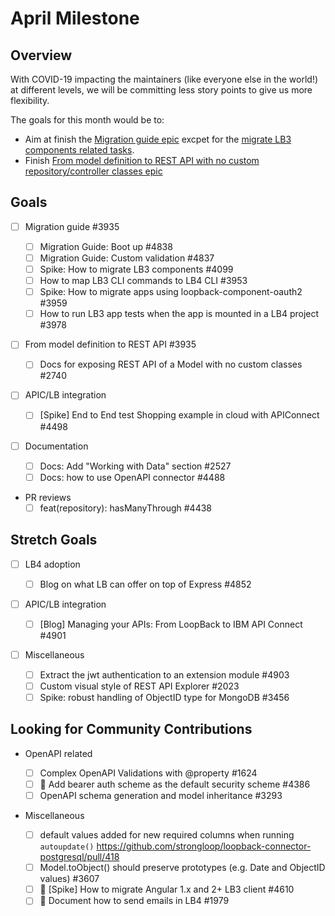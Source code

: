 # April Milestone

## Overview

With COVID-19 impacting the maintainers (like everyone else in the world!) at
different levels, we will be committing less story points to give us more
flexibility.

The goals for this month would be to:

- Aim at finish the
  [Migration guide epic](https://github.com/strongloop/loopback-next/issues/3935)
  excpet for the
  [migrate LB3 components related tasks](https://github.com/strongloop/loopback-next/issues/3955).
- Finish
  [From model definition to REST API with no custom repository/controller classes epic](https://github.com/strongloop/loopback-next/issues/3935)

## Goals

- [ ] Migration guide #3935

  - [ ] Migration Guide: Boot up #4838
  - [ ] Migration Guide: Custom validation #4837
  - [ ] Spike: How to migrate LB3 components #4099
  - [ ] How to map LB3 CLI commands to LB4 CLI #3953
  - [ ] Spike: How to migrate apps using loopback-component-oauth2 #3959
  - [ ] How to run LB3 app tests when the app is mounted in a LB4 project #3978

- [ ] From model definition to REST API #3935

  - [ ] Docs for exposing REST API of a Model with no custom classes #2740

- [ ] APIC/LB integration

  - [ ] [Spike] End to End test Shopping example in cloud with APIConnect #4498

- [ ] Documentation

  - [ ] Docs: Add "Working with Data" section #2527
  - [ ] Docs: how to use OpenAPI connector #4488

- PR reviews
  - [ ] feat(repository): hasManyThrough #4438

## Stretch Goals

- [ ] LB4 adoption

  - [ ] Blog on what LB can offer on top of Express #4852

- [ ] APIC/LB integration

  - [ ] [Blog] Managing your APIs: From LoopBack to IBM API Connect #4901

- [ ] Miscellaneous
  - [ ] Extract the jwt authentication to an extension module #4903
  - [ ] Custom visual style of REST API Explorer #2023
  - [ ] Spike: robust handling of ObjectID type for MongoDB #3456

## Looking for Community Contributions

- OpenAPI related

  - [ ] Complex OpenAPI Validations with @property #1624
  - [ ] :running: Add bearer auth scheme as the default security scheme #4386
  - [ ] OpenAPI schema generation and model inheritance #3293

- Miscellaneous
  - [ ] default values added for new required columns when running
        `autoupdate()`
        https://github.com/strongloop/loopback-connector-postgresql/pull/418
  - [ ] Model.toObject() should preserve prototypes (e.g. Date and ObjectID
        values) #3607
  - [ ] :running: [Spike] How to migrate Angular 1.x and 2+ LB3 client #4610
  - [ ] :running: Document how to send emails in LB4 #1979
